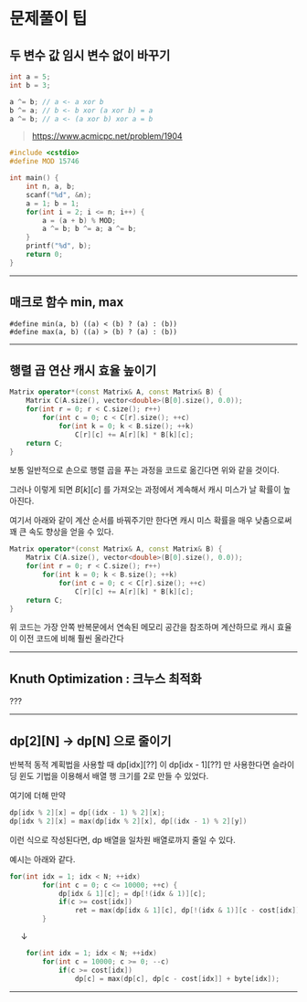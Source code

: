 # 문제풀이 팁

## 두 변수 값 임시 변수 없이 바꾸기

```cpp
int a = 5;
int b = 3;

a ^= b; // a <- a xor b
b ^= a; // b <- b xor (a xor b) = a
a ^= b; // a <- (a xor b) xor a = b
```
> https://www.acmicpc.net/problem/1904

```cpp
#include <cstdio>
#define MOD 15746

int main() {
    int n, a, b;
    scanf("%d", &n);
    a = 1; b = 1;
    for(int i = 2; i <= n; i++) {
        a = (a + b) % MOD;
        a ^= b; b ^= a; a ^= b;
    }
    printf("%d", b);
    return 0;
}
```
***

## 매크로 함수 min, max

```
#define min(a, b) ((a) < (b) ? (a) : (b))
#define max(a, b) ((a) > (b) ? (a) : (b))
```
***

## 행렬 곱 연산 캐시 효율 높이기

```cpp
Matrix operator*(const Matrix& A, const Matrix& B) {
    Matrix C(A.size(), vector<double>(B[0].size(), 0.0));
    for(int r = 0; r < C.size(); r++)
        for(int c = 0; c < C[r].size(); ++c)
            for(int k = 0; k < B.size(); ++k)
                C[r][c] += A[r][k] * B[k][c];
    return C;
}
```

보통 일반적으로 손으로 행렬 곱을 푸는 과정을 코드로 옮긴다면 위와 같을 것이다.

그러나 이렇게 되면 $B[k][c]$ 를 가져오는 과정에서 계속해서 캐시 미스가 날 확률이 높아진다.

여기서 아래와 같이 계산 순서를 바꿔주기만 한다면 캐시 미스 확률을 매우 낮춤으로써 꽤 큰 속도 향상을 얻을 수 있다.

```cpp
Matrix operator*(const Matrix& A, const Matrix& B) {
    Matrix C(A.size(), vector<double>(B[0].size(), 0.0));
    for(int r = 0; r < C.size(); r++)
        for(int k = 0; k < B.size(); ++k)
            for(int c = 0; c < C[r].size(); ++c)
                C[r][c] += A[r][k] * B[k][c];
    return C;
}
```

위 코드는 가장 안쪽 반복문에서 연속된 메모리 공간을 참조하며 계산하므로 캐시 효율이 이전 코드에 비해 훨씬 올라간다
***

## Knuth Optimization : 크누스 최적화

???

***

## dp[2][N] -> dp[N] 으로 줄이기

반복적 동적 계획법을 사용할 때 dp[idx][??] 이 dp[idx - 1][??] 만 사용한다면 슬라이딩 윈도 기법을 이용해서 배열 행 크기를 2로 만들 수 있었다.

여기에 더해 만약 
```cpp
dp[idx % 2][x] = dp[(idx - 1) % 2][x];
dp[idx % 2][x] = max(dp[idx % 2][x], dp[(idx - 1) % 2][y])
```
이런 식으로 작성된다면, dp 배열을 일차원 배열로까지 줄일 수 있다.

예시는 아래와 같다.

```cpp
for(int idx = 1; idx < N; ++idx)
        for(int c = 0; c <= 10000; ++c) {
            dp[idx & 1][c]; = dp[!(idx & 1)][c];
            if(c >= cost[idx])
                ret = max(dp[idx & 1][c], dp[!(idx & 1)][c - cost[idx]] + byte[idx]);
        }
```

$\ \ \ \ \ \downarrow$

```cpp
    for(int idx = 1; idx < N; ++idx)
        for(int c = 10000; c >= 0; --c)
            if(c >= cost[idx])
                dp[c] = max(dp[c], dp[c - cost[idx]] + byte[idx]);

```

***
